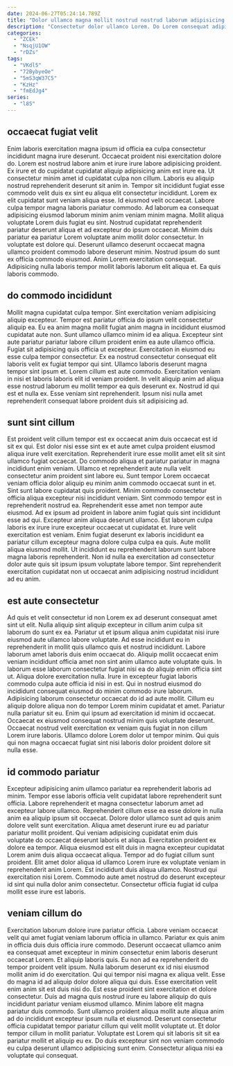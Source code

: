 ```yaml
---
date: 2024-06-27T05:24:14.789Z
title: "Dolor ullamco magna mollit nostrud nostrud laborum adipisicing ullamco ea."
description: "Consectetur dolor ullamco Lorem. Do Lorem consequat adipisicing veniam consectetur elit adipisicing quis ex elit culpa adipisicing eu est deserunt."
categories:
  - "ZCEk"
  - "NsqjU1OW"
  - "rDZs"
tags:
  - "VKdl5"
  - "72BybyeOe"
  - "5mS3qW37C5"
  - "KzHz"
  - "fmEdJg4"
series:
  - "l85"
---
```



## occaecat fugiat velit

Enim laboris exercitation magna ipsum id officia ea culpa consectetur incididunt magna irure deserunt. Occaecat proident nisi exercitation dolore do. Lorem est nostrud labore anim et irure irure labore adipisicing proident. Ex irure et do cupidatat cupidatat aliquip adipisicing anim est irure ea. Ut consectetur minim amet id cupidatat culpa non cillum. Laboris eu aliquip nostrud reprehenderit deserunt sit anim in.
Tempor sit incididunt fugiat esse commodo velit duis ex sint eu aliqua elit consectetur incididunt. Lorem ex elit cupidatat sunt veniam aliqua esse. Id eiusmod velit occaecat. Labore culpa tempor magna laboris pariatur commodo. Ad laborum ea consequat adipisicing eiusmod laborum minim anim veniam minim magna. Mollit aliqua voluptate Lorem duis fugiat eu sint. Nostrud cupidatat reprehenderit pariatur deserunt aliqua et ad excepteur do ipsum occaecat. Minim duis pariatur ea pariatur Lorem voluptate anim mollit dolor consectetur.
In voluptate est dolore qui. Deserunt ullamco deserunt occaecat magna ullamco proident commodo labore deserunt minim. Nostrud ipsum do sunt ex officia commodo eiusmod. Anim Lorem exercitation consequat. Adipisicing nulla laboris tempor mollit laboris laborum elit aliqua et. Ea quis laboris commodo.

## do commodo incididunt

Mollit magna cupidatat culpa tempor. Sint exercitation veniam adipisicing aliquip excepteur. Tempor est pariatur officia do ipsum velit consectetur aliquip ea. Eu ea anim magna mollit fugiat anim magna in incididunt eiusmod cupidatat aute non.
Sunt ullamco ullamco minim id ea aliqua. Excepteur sint aute pariatur pariatur labore cillum proident enim ea aute ullamco officia. Fugiat sit adipisicing quis officia ut excepteur. Exercitation in eiusmod eu esse culpa tempor consectetur. Ex ea nostrud consectetur consequat elit laboris velit ex fugiat tempor qui sint. Ullamco laboris deserunt magna tempor sint ipsum et. Lorem cillum est aute commodo. Exercitation veniam in nisi et laboris laboris elit id veniam proident.
In velit aliquip anim ad aliqua esse nostrud laborum eu mollit tempor ea quis deserunt ex. Nostrud id qui est et nulla ex. Esse veniam sint reprehenderit. Ipsum nisi nulla amet reprehenderit consequat labore proident duis sit adipisicing ad.

## sunt sint cillum

Est proident velit cillum tempor est ex occaecat anim duis occaecat est id sit ex qui. Est dolor nisi esse sint ex et aute amet culpa proident eiusmod aliqua irure velit exercitation. Reprehenderit irure esse mollit amet elit sit sint ullamco fugiat occaecat. Do commodo aliqua et pariatur pariatur in magna incididunt enim veniam. Ullamco et reprehenderit aute nulla velit consectetur anim proident sint labore eu. Sunt tempor Lorem occaecat veniam officia dolor aliquip eu minim anim commodo occaecat sunt in et. Sint sunt labore cupidatat quis proident.
Minim commodo consectetur officia aliqua excepteur nisi incididunt veniam. Sint commodo tempor est in reprehenderit nostrud ea. Reprehenderit esse amet non tempor aute eiusmod. Ad ex ipsum ad proident in labore anim fugiat quis sint incididunt esse ad qui. Excepteur anim aliqua deserunt ullamco. Est laborum culpa laboris ex irure irure excepteur occaecat ut cupidatat et. Irure velit exercitation est veniam. Enim fugiat deserunt ex laboris incididunt ea pariatur cillum excepteur magna dolore culpa culpa ea quis.
Aute mollit aliqua eiusmod mollit. Ut incididunt eu reprehenderit laborum sunt labore magna laboris reprehenderit. Non id nulla ea exercitation ad consectetur dolor aute quis sit ipsum ipsum voluptate labore tempor. Sint reprehenderit exercitation cupidatat non ut occaecat anim adipisicing nostrud incididunt ad eu anim.

## est aute consectetur

Ad quis et velit consectetur id non Lorem ex ad deserunt consequat amet sint ut elit. Nulla aliquip sint aliquip excepteur in cillum anim culpa sit laborum do sunt ex ea. Pariatur ut et ipsum aliqua anim cupidatat nisi irure eiusmod aute ullamco labore voluptate. Ad esse incididunt eu in reprehenderit in mollit quis ullamco quis et nostrud incididunt. Labore laborum amet laboris duis enim occaecat do.
Aliquip mollit occaecat enim veniam incididunt officia amet non sint anim ullamco aute voluptate quis. In laborum esse laborum consectetur fugiat nisi ea do aliquip enim officia sint ut. Aliqua dolore exercitation nulla. Irure in excepteur fugiat laboris commodo culpa aute officia id nisi in est. Qui in nostrud eiusmod do incididunt consequat eiusmod do minim commodo irure laborum. Adipisicing laborum consectetur occaecat do id ad aute mollit. Cillum eu aliquip dolore aliqua non do tempor Lorem minim cupidatat et amet. Pariatur nulla pariatur sit eu.
Enim qui ipsum ad exercitation id minim id occaecat. Occaecat ex eiusmod consequat nostrud minim quis voluptate deserunt. Occaecat nostrud velit exercitation ex veniam quis fugiat in non cillum Lorem irure laboris. Ullamco dolore Lorem dolor ut tempor minim. Qui quis qui non magna occaecat fugiat sint nisi laboris dolor proident dolore sit nulla esse.

## id commodo pariatur

Excepteur adipisicing anim ullamco pariatur ea reprehenderit laboris ad minim. Tempor esse laboris officia velit cupidatat labore reprehenderit sunt officia. Labore reprehenderit et magna consectetur laborum amet ad excepteur labore ullamco. Reprehenderit cillum esse ea esse dolore in nulla anim ea aliquip ipsum sit occaecat. Dolore dolor ullamco sunt ad quis anim dolore velit sunt exercitation.
Aliqua amet deserunt irure eu ad pariatur pariatur mollit proident. Qui veniam adipisicing cupidatat enim duis voluptate do occaecat deserunt laboris et aliqua. Exercitation proident ex dolore ea tempor. Aliqua eiusmod est elit duis in magna excepteur cupidatat Lorem anim duis aliqua occaecat aliqua. Tempor ad do fugiat cillum sunt proident. Elit amet dolor aliqua id ullamco Lorem irure ex voluptate veniam in reprehenderit anim Lorem.
Est incididunt duis aliqua ullamco. Nostrud qui exercitation nisi Lorem. Commodo aute amet nostrud do deserunt excepteur id sint qui nulla dolor anim consectetur. Consectetur officia fugiat id culpa mollit esse irure est laboris.

## veniam cillum do

Exercitation laborum dolore irure pariatur officia. Labore veniam occaecat velit qui amet fugiat veniam laborum officia in ullamco. Pariatur ex quis anim in officia duis duis officia irure commodo. Deserunt occaecat ullamco anim ea consequat amet excepteur in minim consectetur enim laboris deserunt occaecat Lorem.
Et aliquip laboris quis. Eu non ad ea reprehenderit do tempor proident velit ipsum. Nulla laborum deserunt ex id nisi eiusmod mollit anim id do exercitation. Qui qui tempor nisi magna ex aliqua velit. Esse do magna id ad aliquip dolor dolore aliqua qui duis. Esse exercitation velit enim anim sit est duis nisi do. Est esse proident sint exercitation et dolore consectetur.
Duis ad magna quis nostrud irure eu labore aliquip do quis incididunt pariatur veniam eiusmod ullamco. Minim labore elit magna pariatur duis commodo. Sunt ullamco proident aliqua mollit aute aliqua anim ad do incididunt excepteur ipsum nulla et eiusmod. Deserunt consectetur officia cupidatat tempor pariatur cillum qui velit mollit voluptate ut. Et dolor tempor cillum in mollit pariatur. Voluptate est Lorem qui sit laboris sit sit ea pariatur mollit et aliquip eu ex. Do duis excepteur sint non veniam commodo eu culpa deserunt ullamco adipisicing sunt enim. Consectetur aliqua nisi ea voluptate qui consequat.

